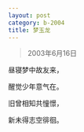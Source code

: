 ```yaml
---
layout: post
category: b-2004
title: 梦玉龙
---
```


> 2003年6月16日

昼寝梦中故友来，

醒觉少年意气在。

旧曾相知共憧憬，

新未得志空徘徊。